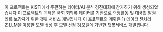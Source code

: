 이 프로젝트는 KISTI에서 주관하는 데이터/AI 분석 경진대회에 참가하기 위해 생성되었습니다
이 프로젝트의 목적은 국회 회의록 데이터를 기반으로 의정활동 및 대국민 알권리를 보장하기 위한 챗봇 서비스 개발입니다
이 프로젝트의 계획은 1) 데이터 전처리 2)LLM을 이용한 모델 생성 후 모델 선정 3)모델에 기반한 챗봇서비스 개발입니다